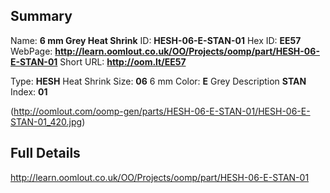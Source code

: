 

 ## Summary
Name: __6 mm Grey Heat Shrink__
ID: __HESH-06-E-STAN-01__
Hex ID: __EE57__
WebPage: __http://learn.oomlout.co.uk/OO/Projects/oomp/part/HESH-06-E-STAN-01__
Short URL: __http://oom.lt/EE57__

Type: __HESH__ Heat Shrink 
Size: __06__ 6 mm 
Color: __E__ Grey 
Description __STAN__  
Index: __01__


(http://oomlout.com/oomp-gen/parts/HESH-06-E-STAN-01/HESH-06-E-STAN-01_420.jpg)


 ## Full Details
 http://learn.oomlout.co.uk/OO/Projects/oomp/part/HESH-06-E-STAN-01














